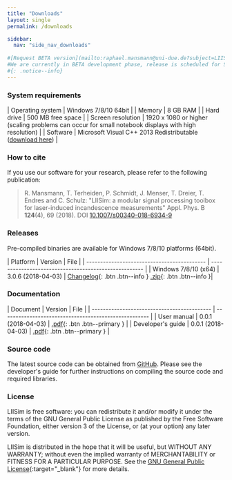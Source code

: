 ```yaml
---
title: "Downloads"
layout: single
permalink: /downloads

sidebar:
  nav: "side_nav_downloads"
  
#[Request BETA version](mailto:raphael.mansmann@uni-due.de?subject=LIISim%20BETA%20request%20&body=Hi%20Raphael%2C%0A%0Aplease%20send%20me%20a%20BETA%20version%20of%20LIISim%20for%20testing.){: .btn .btn--info }
#We are currently in BETA development phase, release is scheduled for Spring 2018. Please feel free to request a BETA release for testing purposes.
#{: .notice--info} 
---
```


### System requirements 

| Operating system                            | Windows 7/8/10 64bit |
| Memory	| 8 GB RAM |
| Hard drive | 500 MB free space |
| Screen resolution | 1920 x 1080 or higher (scaling problems can occur for small notebook displays with high resolution) |
| Software | Microsoft Visual C++ 2013 Redistributable (<a href="https://www.microsoft.com/en-us/download/details.aspx?id=40784" target="_blank">download here</a>) |

### How to cite  

If you use our software for your research, please refer to the following publication:
> R. Mansmann, T. Terheiden, P. Schmidt, J. Menser, T. Dreier, T. Endres and C. Schulz: \"LIISim: a modular signal processing toolbox for laser-induced incandescence measurements\"
> Appl. Phys. B <b>124</b>(4), 69 (2018). DOI <a href="https://doi.org/10.1007/s00340-018-6934-9" target="_blank">10.1007/s00340-018-6934-9</a>    
 
### Releases          
Pre-compiled binaries are available for Windows 7/8/10 platforms (64bit). 

| Platform | Version | File |
| ------------------------------------------- | ----------------------------------------------------- |
| Windows 7/8/10 (x64) | 3.0.6  (2018-04-03) | [Changelog](https://github.com/LIISim/LIISim3/releases/tag/v3.0.6){: .btn .btn--info } [.zip](https://github.com/LIISim/LIISim3/releases/download/v3.0.6/LIISim_3.0.6_2018-04-03_win_x64.zip){: .btn .btn--info }|

                           
### Documentation

| Document | Version | File |
| ------------------------------------------- | ----------------------------------------------------- |
| User manual | 0.0.1 (2018-04-03) | [.pdf](https://github.com/LIISim/LIISim3/releases/download/v3.0.6/LIISim3_UserGuide_3.0.6.pdf){: .btn .btn--primary } |
| Developer's guide | 0.0.1 (2018-04-03) | [.pdf](https://github.com/LIISim/LIISim3/releases/download/v3.0.6/LIISim3_DeveloperGuide_3.0.6.pdf){: .btn .btn--primary } |


### Source code
The latest source code can be obtained from <a href="https://www.github.com/LIISim/LIISim3" target="_blank">GitHub</a>. Please see the developer's guide for further instructions on compiling the source code and required libraries.
            


                                

### License
LIISim is free software: you can redistribute it and/or modify it under the terms 
of the GNU General Public License as published by the Free Software Foundation, 
either version 3 of the License, or (at your option) any later version.

LIISim is distributed in the hope that it will be useful, but WITHOUT ANY WARRANTY; 
without even the implied warranty of MERCHANTABILITY or FITNESS FOR A PARTICULAR PURPOSE. 
See the [GNU General Public License](http://www.gnu.org/licenses/){:target="_blank"}  for more details.